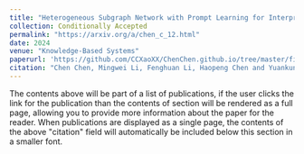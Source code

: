 ```yaml
---
title: "Heterogeneous Subgraph Network with Prompt Learning for Interpretable Depression Detection on Social Media"
collection: Conditionally Accepted
permalink: "https://arxiv.org/a/chen_c_12.html"
date: 2024
venue: "Knowledge-Based Systems"
paperurl: 'https://github.com/CCXaoXX/ChenChen.github.io/tree/master/files/paper1.pdf'
citation: "Chen Chen, Mingwei Li, Fenghuan Li, Haopeng Chen and Yuankun Lin. Heterogeneous Subgraph Network with Prompt Learning for Interpretable Depression Detection on Social Media. Knowledge-Based Systems. 2024. Conditionally Accepted. (JCR Q1, IF 8.8)"
---
```


The contents above will be part of a list of publications, if the user clicks the link for the publication than the contents of section will be rendered as a full page, allowing you to provide more information about the paper for the reader. When publications are displayed as a single page, the contents of the above "citation" field will automatically be included below this section in a smaller font.
